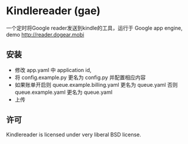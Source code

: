 # Kindlereader (gae)

一个定时将Google reader发送到kindle的工具，运行于 Google app engine, demo http://reader.dogear.mobi

## 安装

* 修改 app.yaml 中 application id,
* 将 config.example.py 更名为 config.py 并配置相应内容
* 如果账单开启则 queue.example.billing.yaml 更名为 queue.yaml 否则 queue.example.yaml 更名为 queue.yaml
* 上传

## 许可

Kindlereader is licensed under very liberal BSD license.